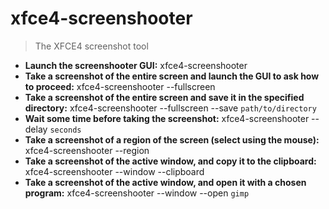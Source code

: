 # xfce4-screenshooter
> The XFCE4 screenshot tool
- **Launch the screenshooter GUI:**
xfce4-screenshooter
- **Take a screenshot of the entire screen and launch the GUI to ask how to proceed:**
xfce4-screenshooter --fullscreen
- **Take a screenshot of the entire screen and save it in the specified directory:**
xfce4-screenshooter --fullscreen --save `path/to/directory`
- **Wait some time before taking the screenshot:**
xfce4-screenshooter --delay `seconds`
- **Take a screenshot of a region of the screen (select using the mouse):**
xfce4-screenshooter --region
- **Take a screenshot of the active window, and copy it to the clipboard:**
xfce4-screenshooter --window --clipboard
- **Take a screenshot of the active window, and open it with a chosen program:**
xfce4-screenshooter --window --open `gimp`
